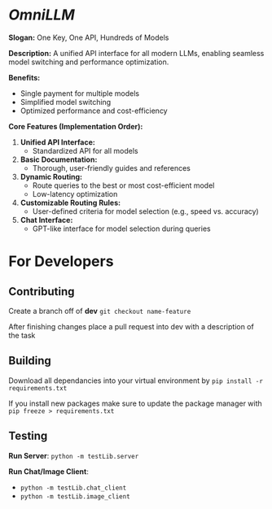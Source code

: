 # ***OmniLLM***

**Slogan:** One Key, One API, Hundreds of Models

**Description:**
A unified API interface for all modern LLMs, enabling seamless model switching and performance optimization.

**Benefits:**

- Single payment for multiple models
- Simplified model switching
- Optimized performance and cost-efficiency

**Core Features (Implementation Order):**

1. **Unified API Interface:**
    - Standardized API for all models
2. **Basic Documentation:**
    - Thorough, user-friendly guides and references
3. **Dynamic Routing:**
    - Route queries to the best or most cost-efficient model
    - Low-latency optimization
4. **Customizable Routing Rules:**
    - User-defined criteria for model selection (e.g., speed vs. accuracy)
5. **Chat Interface:**
    - GPT-like interface for model selection during queries


# For Developers

## Contributing

Create a branch off of **dev** ```git checkout name-feature```

After finishing changes place a pull request into dev with a description of the task

## Building

Download all dependancies into your virtual environment by ```pip install -r requirements.txt```

If you install new packages make sure to update the package manager with ```pip freeze > requirements.txt```

## Testing

**Run Server**: ```python -m testLib.server```

**Run Chat/Image Client**: 
- ```python -m testLib.chat_client```
- ```python -m testLib.image_client```


